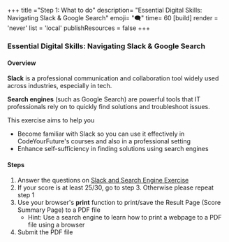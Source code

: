 +++
title ="Step 1: What to do"
description= "Essential Digital Skills: Navigating Slack & Google Search"
emoji= "🗨"
time= 60
[build]
  render = 'never'
  list = 'local'
  publishResources = false 
+++

### Essential Digital Skills: Navigating Slack & Google Search

#### Overview

**Slack** is a professional communication and collaboration tool widely used across industries, especially in tech.

**Search engines** (such as Google Search) are powerful tools that IT professionals rely on to quickly find solutions and troubleshoot issues.

This exercise aims to help you 
- Become familiar with Slack so you can use it effectively in CodeYourFuture's courses and also in a professional setting
- Enhance self-sufficiency in finding solutions using search engines

#### Steps

1. Answer the questions on [Slack and Search Engine Exercise](https://docs.google.com/forms/d/e/1FAIpQLSc-xeV91g0TSWtbDVcYIxJ9AJRo_PJYzdd9AaKXJBKHt6sihA/viewform?usp=dialog)
2. If your score is at least 25/30, go to step 3. Otherwise please repeat step 1
3. Use your browser's **print** function to print/save the Result Page (Score Summary Page) to a PDF file
   - Hint: Use a search engine to learn how to print a webpage to a PDF file using a browser
4. Submit the PDF file
